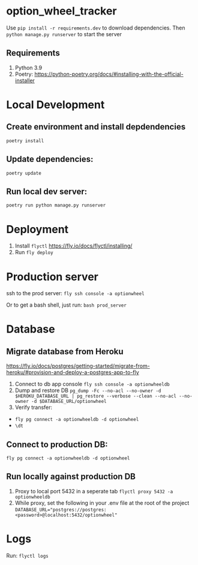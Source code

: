 # option_wheel_tracker

Use `pip install -r requirements.dev` to download dependencies. Then `python manage.py runserver` to start the server

## Requirements
1. Python 3.9
2. Poetry: https://python-poetry.org/docs/#installing-with-the-official-installer


# Local Development

## Create environment and install depdendencies
`poetry install`

## Update dependencies:
`poetry update`

## Run local dev server:
`poetry run python manage.py runserver`

# Deployment
1. Install `flyctl` https://fly.io/docs/flyctl/installing/
2. Run `fly deploy`

# Production server
ssh to the prod server:
`fly ssh console -a optionwheel`

Or to get a bash shell, just run:
`bash prod_server`


# Database

## Migrate database from Heroku
https://fly.io/docs/postgres/getting-started/migrate-from-heroku/#provision-and-deploy-a-postgres-app-to-fly

1. Connect to db app console
`fly ssh console -a optionwheeldb`
2. Dump and restore DB
`pg_dump -Fc --no-acl --no-owner -d $HEROKU_DATABASE_URL | pg_restore --verbose --clean --no-acl --no-owner -d $DATABASE_URL/optionwheel`
3. Verify transfer:
* `fly pg connect -a optionwheeldb -d optionwheel`
* `\dt`

## Connect to production DB:
`fly pg connect -a optionwheeldb -d optionwheel`

## Run locally against production DB
1. Proxy to local port 5432 in a seperate tab
`flyctl proxy 5432 -a optionwheeldb`
2. While proxy, set the following in your .env file at the root of the project
`DATABASE_URL="postgres://postgres:<password>@localhost:5432/optionwheel"`

# Logs
Run:
`flyctl logs`

